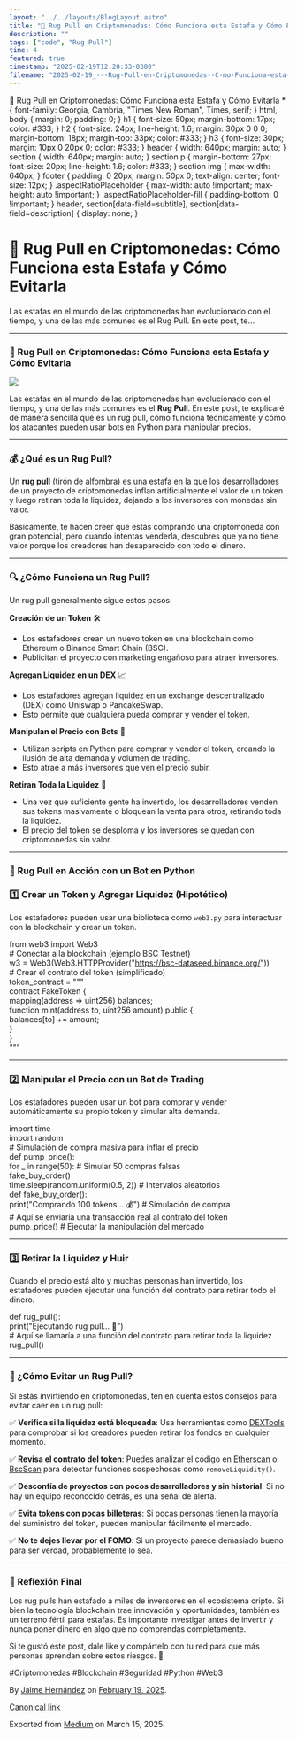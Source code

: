 ```yaml
---
layout: "../../layouts/BlogLayout.astro"
title: "🚨 Rug Pull en Criptomonedas: Cómo Funciona esta Estafa y Cómo Evitarla"
description: ""
tags: ["code", "Rug Pull"]
time: 4
featured: true
timestamp: "2025-02-19T12:20:33-0300"
filename: "2025-02-19_---Rug-Pull-en-Criptomonedas--C-mo-Funciona-esta-Estafa-y-C-mo-Evitarla-3bfe33a62efb"
---
```


🚨 Rug Pull en Criptomonedas: Cómo Funciona esta Estafa y Cómo Evitarla \* { font-family: Georgia, Cambria, "Times New Roman", Times, serif; } html, body { margin: 0; padding: 0; } h1 { font-size: 50px; margin-bottom: 17px; color: #333; } h2 { font-size: 24px; line-height: 1.6; margin: 30px 0 0 0; margin-bottom: 18px; margin-top: 33px; color: #333; } h3 { font-size: 30px; margin: 10px 0 20px 0; color: #333; } header { width: 640px; margin: auto; } section { width: 640px; margin: auto; } section p { margin-bottom: 27px; font-size: 20px; line-height: 1.6; color: #333; } section img { max-width: 640px; } footer { padding: 0 20px; margin: 50px 0; text-align: center; font-size: 12px; } .aspectRatioPlaceholder { max-width: auto !important; max-height: auto !important; } .aspectRatioPlaceholder-fill { padding-bottom: 0 !important; } header, section\[data-field=subtitle\], section\[data-field=description\] { display: none; }

🚨 Rug Pull en Criptomonedas: Cómo Funciona esta Estafa y Cómo Evitarla
=======================================================================

Las estafas en el mundo de las criptomonedas han evolucionado con el tiempo, y una de las más comunes es el Rug Pull. En este post, te…

* * *

### 🚨 Rug Pull en Criptomonedas: Cómo Funciona esta Estafa y Cómo Evitarla

![](https://cdn-images-1.medium.com/max/800/1*jVM4ovYPk7-D-pVUF3xo5Q.jpeg)

Las estafas en el mundo de las criptomonedas han evolucionado con el tiempo, y una de las más comunes es el **Rug Pull**. En este post, te explicaré de manera sencilla qué es un rug pull, cómo funciona técnicamente y cómo los atacantes pueden usar bots en Python para manipular precios.

* * *

### 💰 ¿Qué es un Rug Pull?

Un **rug pull** (tirón de alfombra) es una estafa en la que los desarrolladores de un proyecto de criptomonedas inflan artificialmente el valor de un token y luego retiran toda la liquidez, dejando a los inversores con monedas sin valor.

Básicamente, te hacen creer que estás comprando una criptomoneda con gran potencial, pero cuando intentas venderla, descubres que ya no tiene valor porque los creadores han desaparecido con todo el dinero.

* * *

### 🔍 ¿Cómo Funciona un Rug Pull?

Un rug pull generalmente sigue estos pasos:

**Creación de un Token** 🛠️

*   Los estafadores crean un nuevo token en una blockchain como Ethereum o Binance Smart Chain (BSC).
*   Publicitan el proyecto con marketing engañoso para atraer inversores.

**Agregan Liquidez en un DEX** 📈

*   Los estafadores agregan liquidez en un exchange descentralizado (DEX) como Uniswap o PancakeSwap.
*   Esto permite que cualquiera pueda comprar y vender el token.

**Manipulan el Precio con Bots** 🤖

*   Utilizan scripts en Python para comprar y vender el token, creando la ilusión de alta demanda y volumen de trading.
*   Esto atrae a más inversores que ven el precio subir.

**Retiran Toda la Liquidez** 💸

*   Una vez que suficiente gente ha invertido, los desarrolladores venden sus tokens masivamente o bloquean la venta para otros, retirando toda la liquidez.
*   El precio del token se desploma y los inversores se quedan con criptomonedas sin valor.

* * *

### 🤖 Rug Pull en Acción con un Bot en Python

### 1️⃣ Crear un Token y Agregar Liquidez (Hipotético)

Los estafadores pueden usar una biblioteca como `web3.py` para interactuar con la blockchain y crear un token.

from web3 import Web3  
\# Conectar a la blockchain (ejemplo BSC Testnet)  
w3 = Web3(Web3.HTTPProvider("https://bsc-dataseed.binance.org/"))  
\# Crear el contrato del token (simplificado)  
token\_contract = """  
contract FakeToken {  
    mapping(address => uint256) balances;  
    function mint(address to, uint256 amount) public {  
        balances\[to\] += amount;  
    }  
}  
"""

* * *

### 2️⃣ Manipular el Precio con un Bot de Trading

Los estafadores pueden usar un bot para comprar y vender automáticamente su propio token y simular alta demanda.

import time  
import random  
\# Simulación de compra masiva para inflar el precio  
def pump\_price():  
    for \_ in range(50):  \# Simular 50 compras falsas  
        fake\_buy\_order()  
        time.sleep(random.uniform(0.5, 2))  \# Intervalos aleatorios  
def fake\_buy\_order():  
    print("Comprando 100 tokens... 💰")  \# Simulación de compra  
    \# Aquí se enviaría una transacción real al contrato del token  
pump\_price()  \# Ejecutar la manipulación del mercado

* * *

### 3️⃣ Retirar la Liquidez y Huir

Cuando el precio está alto y muchas personas han invertido, los estafadores pueden ejecutar una función del contrato para retirar todo el dinero.

def rug\_pull():  
    print("Ejecutando rug pull... 🚨")  
    \# Aquí se llamaría a una función del contrato para retirar toda la liquidez  
rug\_pull()

* * *

### 🚨 ¿Cómo Evitar un Rug Pull?

Si estás invirtiendo en criptomonedas, ten en cuenta estos consejos para evitar caer en un rug pull:

✅ **Verifica si la liquidez está bloqueada**: Usa herramientas como [DEXTools](https://www.dextools.io/) para comprobar si los creadores pueden retirar los fondos en cualquier momento.

✅ **Revisa el contrato del token**: Puedes analizar el código en [Etherscan](https://etherscan.io/) o [BscScan](https://bscscan.com/) para detectar funciones sospechosas como `removeLiquidity()`.

✅ **Desconfía de proyectos con pocos desarrolladores y sin historial**: Si no hay un equipo reconocido detrás, es una señal de alerta.

✅ **Evita tokens con pocas billeteras**: Si pocas personas tienen la mayoría del suministro del token, pueden manipular fácilmente el mercado.

✅ **No te dejes llevar por el FOMO**: Si un proyecto parece demasiado bueno para ser verdad, probablemente lo sea.

* * *

### 🎯 Reflexión Final

Los rug pulls han estafado a miles de inversores en el ecosistema cripto. Si bien la tecnología blockchain trae innovación y oportunidades, también es un terreno fértil para estafas. Es importante investigar antes de invertir y nunca poner dinero en algo que no comprendas completamente.

Si te gustó este post, dale like y compártelo con tu red para que más personas aprendan sobre estos riesgos. 🚀

#Criptomonedas #Blockchain #Seguridad #Python #Web3

By [Jaime Hernández](https://medium.com/@devjaime) on [February 19, 2025](https://medium.com/p/3bfe33a62efb).

[Canonical link](https://medium.com/@devjaime/rug-pull-en-criptomonedas-c%C3%B3mo-funciona-esta-estafa-y-c%C3%B3mo-evitarla-3bfe33a62efb)

Exported from [Medium](https://medium.com) on March 15, 2025.